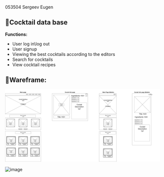 053504 Sergeev Eugen
## 🔻**Cocktail data base**

**Functions:**
* User log in\log out
* User signup
* Viewing the best cocktails according to the editors
* Search for cocktails
* View cocktail recipes


## 🔻**Wareframe:**

![Image alt](https://github.com/evilgeniy/mdkursa4/blob/main/Wireframe.png)


![image](https://user-images.githubusercontent.com/68957176/146823494-92d8572d-aaa4-41fb-ac1f-64bea54f99a8.png)

